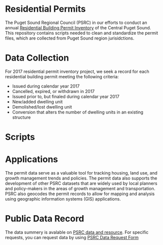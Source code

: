# Residential Permits

The Puget Sound Regional Council (PSRC) in our efforts to conduct an annual [Residential Building Permit Inventory](https://www.psrc.org/residential-building-permits) of the Central Puget Sound. This repository contains scripts needed to clean and standardize the permit files, which are collected from Puget Sound region jurisidctions. 

# Data Collection 
For 2017 residential permit inventory project, we seek a record for each residential building permit meeting the following criteria:	

* Issued during calendar year 2017
*	Cancelled, expired, or withdrawn in 2017
*	Issued prior to, but finaled during calendar year 2017
*	New/added dwelling unit
*	Demolished/lost dwelling unit
*	Conversion that alters the number of dwelling units in an existing structure

# Scripts

# Applications
The permit data serve as a valuable tool for tracking housing, land use, and growth management trends and policies. The permit data also supports the development of other PSRC datasets that are widely used by local planners and policy-makers in the areas of growth management and transportation. PSRC also geocodes the permit records to allow for mapping and analysis using geographic information systems (GIS) applications.

# Public Data Record
The data summery is avalable on [PSRC data and resource](https://www.psrc.org/residential-building-permits).
For specific requests, you can request data by using [PSRC Data Request Form](https://www.psrc.org/data-and-resources/data-request-form)
